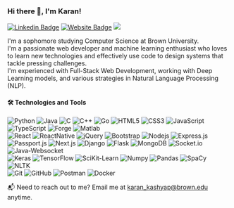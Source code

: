 ### Hi there 👋, I'm Karan!

[![Linkedin Badge](https://img.shields.io/badge/-LinkedIn-0e76a8?style=flat-square&logo=Linkedin&logoColor=white)](https://linkedin.com/in/karan-kashyap04)
[![Website Badge](https://img.shields.io/badge/Website-3b5998?style=flat-square&logo=google-chrome&logoColor=white)](https://karankashyap04.github.io/mysite/)
![](https://visitor-badge.glitch.me/badge?page_id=karankashyap04.karankashyap04)

I'm a sophomore studying Computer Science at Brown University. <br> I'm a passionate web developer and machine learning enthusiast who loves to learn new technologies and effectively use code to design systems that tackle pressing challenges. <br> I'm experienced with Full-Stack Web Development, working with Deep Learning models, and various strategies in Natural Language Processing (NLP).


#### 🛠 Technologies and Tools
![Python](https://img.shields.io/badge/-Python-black?style=flat-square&logo=Python)
![Java](https://img.shields.io/badge/-Java-E34A86?style=flat-square&logo=java)
![C](https://img.shields.io/badge/-C-blue?style=flat-square&logo=C)
![C++](https://img.shields.io/badge/-C++-white?style=flat-square&logo=C++)
![Go](https://img.shields.io/badge/-Go-black?style=flat-square&logo=Go)
![HTML5](https://img.shields.io/badge/-HTML5-E34F26?style=flat-square&logo=html5&logoColor=white)
![CSS3](https://img.shields.io/badge/-CSS3-1572B6?style=flat-square&logo=css3)
![JavaScript](https://img.shields.io/badge/-JavaScript-black?style=flat-square&logo=javascript)
![TypeScript](https://img.shields.io/badge/-TypeScript-white?style=flat-square&logo=typescript)
![Forge](https://img.shields.io/badge/-Forge-E34F26?style=flat-square&logo=Forge)
![Matlab](https://img.shields.io/badge/-Matlab-563D7C?style=flat-square&logo=MATLAB)
<br>
![React](https://img.shields.io/badge/-React-black?style=flat-square&logo=react)
![ReactNative](https://img.shields.io/badge/-React%20Native-white?style=flat-square&logo=React-native)
![jQuery](https://img.shields.io/badge/-jQuery-blue?style=flat-square&logo=jquery)
![Bootstrap](https://img.shields.io/badge/-Bootstrap-563D7C?style=flat-square&logo=bootstrap)
![Nodejs](https://img.shields.io/badge/-Nodejs-black?style=flat-square&logo=Node.js)
![Express.js](https://img.shields.io/badge/-Expressjs-lightgrey?style=flat-square&logo=Express)
![Passport.js](https://img.shields.io/badge/-Passportjs-white?style=flat-square&logo=Passport)
![Next.js](https://img.shields.io/badge/-Nextjs-blue?style=flat-square&logo=Next.js)
![Django](https://img.shields.io/badge/-Django-black?style=flat-square&logo=django)
![Flask](https://img.shields.io/badge/-Flask-orange?style=flat-square&logo=flask)
![MongoDB](https://img.shields.io/badge/-MongoDB-black?style=flat-square&logo=mongodb)
![Socket.io](https://img.shields.io/badge/-Socket.io-yellow?style=flat-square&logo=socketio)
![Java-Websocket](https://img.shields.io/badge/-JavaWebsocket-white?style=flat-square&logo=java-websocket)
<br>
![Keras](https://img.shields.io/badge/-Keras-red?style=flat-square&logo=keras)
![TensorFlow](https://img.shields.io/badge/-TensorFlow-black?style=flat-square&logo=tensorflow)
![SciKit-Learn](https://img.shields.io/badge/-SciKitLearn-white?style=flat-square&logo=scikit-learn)
![Numpy](https://img.shields.io/badge/-Numpy-black?style=flat-square&logo=numpy)
![Pandas](https://img.shields.io/badge/-Pandas-blue?style=flat-square&logo=pandas)
![SpaCy](https://img.shields.io/badge/-SpaCy-white?style=flat-square&logo=spacy)
![NLTK](https://img.shields.io/badge/-NLTK-green?style=flat-square&logo=nltk)
<br>
![Git](https://img.shields.io/badge/-Git-black?style=flat-square&logo=git)
![GitHub](https://img.shields.io/badge/-GitHub-181717?style=flat-square&logo=github)
![Postman](https://img.shields.io/badge/-Postman-white?style=flat-square&logo=postman)
![Docker](https://img.shields.io/badge/-Docker-blue?style=flat-square&logo=docker)

<!-- <p> -->
<!--   <img height="180em" src="https://github-readme-stats.vercel.app/api?username=karankashyap04&show_icons=true&hide=stars&&hide_border=true&&count_private=true&include_all_commits=true" /> -->
<!--   <img height="180em" src="https://github-readme-stats.vercel.app/api/top-langs/?username=karankashyap04&show_icons=true&hide_border=true&langs_count=8&layout=compact&exclude_repo=Hangman,SpaceInvader2"/> -->
<!--   <img height="180em" src="https://github-readme-streak-stats.herokuapp.com/?user=karankashyap04&theme=radical)" /> -->
<!-- </p> -->


📬 Need to reach out to me? Email me at karan_kashyap@brown.edu anytime.

<!-- - 👋 Hi, I’m @karankashyap04
- 👀 I’m interested in ...
- 🌱 I’m currently learning ...
- 💞️ I’m looking to collaborate on ...
- 📫 How to reach me ... -->

<!---
karankashyap04/karankashyap04 is a ✨ special ✨ repository because its `README.md` (this file) appears on your GitHub profile.
You can click the Preview link to take a look at your changes.
--->
